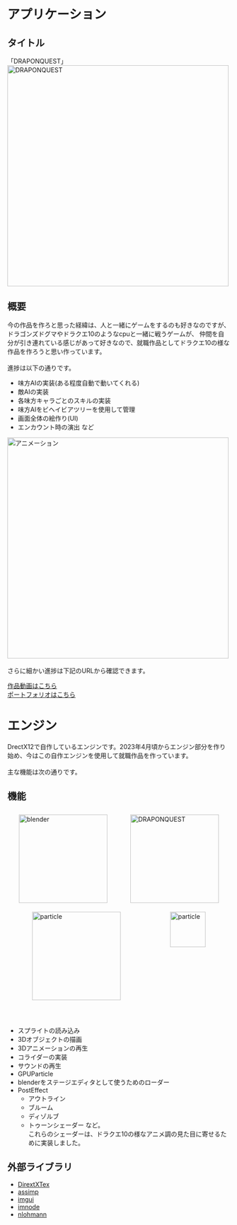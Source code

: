 # アプリケーション
## タイトル
「DRAPONQUEST」<br>
<img src="https://github.com/user-attachments/assets/06c14d46-c4b2-478c-aeef-557a9d589e8c" alt="DRAPONQUEST" width="500" /><br>
## 概要
今の作品を作ろと思った経緯は、人と一緒にゲームをするのも好きなのですが、
ドラゴンズドグマやドラクエ10のようなcpuと一緒に戦うゲームが、
仲間を自分が引き連れている感じがあって好きなので、就職作品としてドラクエ10の様な作品を作ろうと思い作っています。<br>
<br>
進捗は以下の通りです。
<br>

* 味方AIの実装(ある程度自動で動いてくれる)
* 敵AIの実装
* 各味方キャラごとのスキルの実装
* 味方AIをビヘイビアツリーを使用して管理
* 画面全体の絵作り(UI)
* エンカウント時の演出 など<br>

<img src="https://github.com/user-attachments/assets/d5f5ac05-6d9c-4e19-9da2-27de4c19e361" alt="アニメーション" width="500" />
<br><br>
さらに細かい進捗は下記のURLから確認できます。<br>

  [作品動画はこちら](https://studio.youtube.com/video/KBiwjOsKfac/edit)<br>[ポートフォリオはこちら](https://drive.google.com/file/d/15fuHKKvBRsdOitzPX2uTvESjmbHBkNvG/view?usp=drive_link)


# エンジン
DrectX12で自作しているエンジンです。2023年4月頃からエンジン部分を作り始め、今はこの自作エンジンを使用して就職作品を作っています。<br>
<br>
主な機能は次の通りです。
<br>
## 機能
<div style="display: flex; flex-wrap: wrap; justify-content: space-around;">
  <img src="https://github.com/user-attachments/assets/52fc32ec-2598-4a4d-92ae-66cc1165ea5f" alt="blender" width="200" style="margin: 10px;"/>
  <img src="https://github.com/user-attachments/assets/0e75b7c1-f854-4eca-be66-96275f3320b8" alt="DRAPONQUEST" width="200" style="margin: 10px;"/>
  <img src="https://github.com/user-attachments/assets/a5ace2ad-8a5a-4fb0-890c-a4c6f10bcc0f" alt="particle" width="200" style="margin: 10px;"/>
  <img src="https://github.com/user-attachments/assets/5750b5a1-33a2-426d-b0f0-650bfc8f1e22" alt="particle" width="80" style="margin: 10px;"/>
</div>
<br><br>

* スプライトの読み込み
* 3Dオブジェクトの描画
* 3Dアニメーションの再生
* コライダーの実装
* サウンドの再生
* GPUParticle<br>  
* blenderをステージエディタとして使うためのローダー
* PostEffect
  - アウトライン
  - ブルーム
  - ディゾルブ
  - トゥーンシェーダー など。<br>
   これらのシェーダーは、ドラクエ10の様なアニメ調の見た目に寄せるために実装しました。
 
## 外部ライブラリ
  - [DirextXTex](https://github.com/microsoft/DirectXTex/releases/tag/mar2023)
  - [assimp](https://github.com/assimp/assimp)
  - [imgui](https://github.com/ocornut/imgui/releases/tag/v1.89.4)
  - [imnode](https://github.com/Nelarius/imnodes/tree/master)
  - [nlohmann](https://github.com/nlohmann/json)
  

